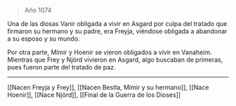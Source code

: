 > Año 1074

Una de las diosas Vanir obligada a vivir en Asgard por culpa del tratado que firmaron su hermano y su padre, era Freyja, viéndose obligada a abandonar a su esposo y su mundo.

Por otra parte, Mímir y Hoenir se vieron obligados a vivir en Vanaheim. Mientras que Frey y Njörd vivieron en Asgard, algo buscaban de primeras, pues fueron parte del tratado de paz.

---

[[Nacen Freyja y Frey]], [[Nacen Bestla, Mímir y su hermano]], [[Nace Hoenir]], [[Nace Njörd]], [[Final de la Guerra de los Dioses]]